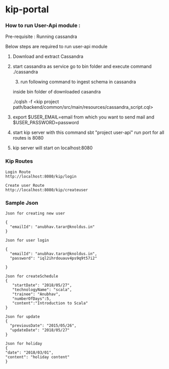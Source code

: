 # kip-portal

### How to run User-Api module :

Pre-requisite :  Running cassandra

Below steps are required to run user-api module

1) Download and extract Cassandra
2) start cassandra as service go to bin folder and execute command ./cassandra 

   3. run following command to ingest schema in cassandra

    inside bin folder of downloaded casandra
    
    ./cqlsh -f <kip project path/backend/common/src/main/resources/cassandra_script.cql>

4) export $USER_EMAIL=email from which you want to send mail 
    and $USER_PASSWORD=password 
5) start kip server with this command
   sbt "project user-api" run 
   port for all routes is 8080
6) kip server will start on localhost:8080
 
### Kip Routes
  ```
  Login Route
  http://localhost:8080/kip/login 
  
  Create user Route
  http://localhost:8080/kip/createuser
   ```
### Sample Json
   ```
   Json for creating new user
   
   {
     "emailId": "anubhav.tarar@knoldus.in" 
   }
   
   Json for user login
   
   {
     "emailId": "anubhav.tarar@knoldus.in",
     "password": "iql2ihrdouauv4ps9q9t57i2"
   
   }

   Json for createSchedule
   {
      "startDate": "2018/05/27",
      "technologyName": "scala",
      "trainee": "Anubhav",
      "numberOfDays":5,
      "content":"Introduction to Scala"
   }

   Json for update
   {
     "previousDate": "2015/05/26",
     "updateDate": "2018/05/27"
   }

   Json for holiday
   {
   "date": "2018/03/01",
   "content": "holiday content"
   }
   ```